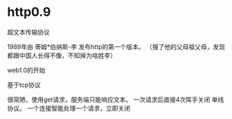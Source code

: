 # http0.9

超文本传输协议

1989年由 蒂姆*伯纳斯-李 发布http的第一个版本。 （搜了他的父母祖父母，发现都跟中国人长得不像，不知掉为啥姓李）

web1.0的开始

基于tcp协议


很简陋，使用get请求，服务端只能响应文本。 一次请求后直接4次挥手关闭  单线协议。 一个连接智能处理一个请求，立即关闭